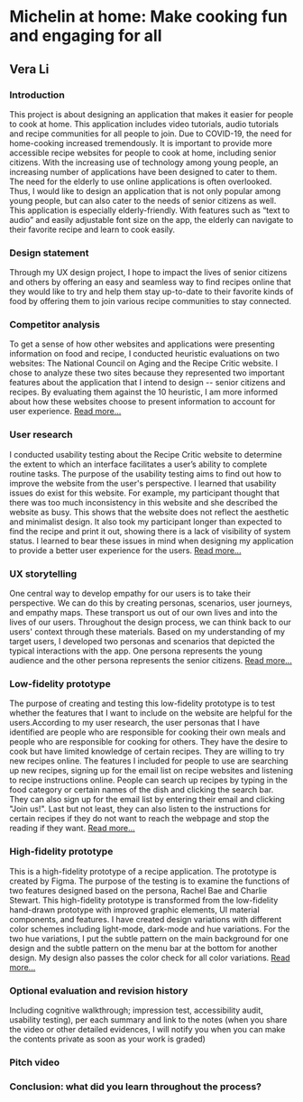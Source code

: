# Michelin at home: Make cooking fun and engaging for all 

## Vera Li


### Introduction

This project is about designing an application that makes it easier for people to cook at home. This application includes video tutorials, audio tutorials and recipe communities for all people to join. Due to COVID-19, the need for home-cooking increased tremendously. It is important to provide more accessible recipe websites for people to cook at home, including senior citizens. With the increasing use of technology among young people, an increasing number of applications have been designed to cater to them. The need for the elderly to use online applications is often overlooked. Thus, I would like to design an application that is not only popular among young people, but can also cater to the needs of senior citizens as well. This application is especially elderly-friendly. With features such as “text to audio” and easily adjustable font size on the app, the elderly can navigate to their favorite recipe and learn to cook easily. 


### Design statement

Through my UX design project, I hope to impact the lives of senior citizens and others by offering an easy and seamless way to find recipes online that they would like to try and help them stay up-to-date to their favorite kinds of food by offering them to join various recipe communities to stay connected. 


### Competitor analysis

To get a sense of how other websites and applications were presenting information on food and recipe, I conducted heuristic evaluations on two websites: The National Council on Aging and the Recipe Critic website. I chose to analyze these two sites because they represented two important features about the application that I intend to design -- senior citizens and recipes. By evaluating them against the 10 heuristic, I am more informed about how these websites choose to present information to account for user experience. [Read more...](https://github.com/limingzhe421/DH110/tree/main/assignment01)

### User research

I conducted usability testing about the Recipe Critic website to determine the extent to which an interface facilitates a user’s ability to complete routine tasks. The purpose of the usability testing aims to find out how to improve the website from the user's perspective. I learned that usability issues do exist for this website. For example, my participant thought that there was too much inconsistency in this website and she described the website as busy. This shows that the website does not reflect the aesthetic and minimalist design. It also took my participant longer than expected to find the recipe and print it out, showing there is a lack of visibility of system status. I learned to bear these issues in mind when designing my application to provide a better user experience for the users. [Read more...](https://github.com/limingzhe421/DH110/tree/main/assignment02)

### UX storytelling

One central way to develop empathy for our users is to take their perspective. We can do this by creating personas, scenarios, user journeys, and empathy maps. These transport us out of our own lives and into the lives of our users. Throughout the design process, we can think back to our users' context through these materials. Based on my understanding of my target users, I developed two personas and scenarios that depicted the typical interactions with the app. One persona represents the young audience and the other persona represents the senior citizens.  [Read more...](https://github.com/limingzhe421/DH110/tree/main/assignment04)

### Low-fidelity prototype

The purpose of creating and testing this low-fidelity prototype is to test whether the features that I want to include on the website are helpful for the users.According to my user research, the user personas that I have identified are people who are responsible for cooking their own meals and people who are responsible for cooking for others. They have the desire to cook but have limited knowledge of certain recipes. They are willing to try new recipes online.
The features I included for people to use are searching up new recipes, signing up for the email list on recipe websites and listening to recipe instructions online. People can search up recipes by typing in the food category or certain names of the dish and clicking the search bar. They can also sign up for the email list by entering their email and clicking "Join us!". Last but not least, they can also listen to the instructions for certain recipes if they do not want to reach the webpage and stop the reading if they want.  [Read more...](https://github.com/limingzhe421/DH110/tree/main/assignment05)


### High-fidelity prototype 

This is a high-fidelity prototype of a recipe application. The prototype is created by Figma. The purpose of the testing is to examine the functions of two features designed based on the persona, Rachel Bae and Charlie Stewart. This high-fidelity prototype is transformed from the low-fidelity hand-drawn prototype with improved graphic elements, UI material components, and features. I have created design variations with different color schemes including light-mode, dark-mode and hue variations. For the two hue variations, I put the subtle pattern on the main background for one design and the subtle pattern on the menu bar at the bottom for another design. My design also passes the color check for all color variations. [Read more...](https://github.com/limingzhe421/DH110/blob/main/assignment06/README.md)



### Optional evaluation and revision history 
Including cognitive walkthrough; impression test, accessibility audit, usability testing), per each summary and link to the notes (when you share the video or other detailed evidences, I will notify you when you can make the contents private as soon as your work is graded)

### Pitch video 

### Conclusion: what did you learn throughout the process?
